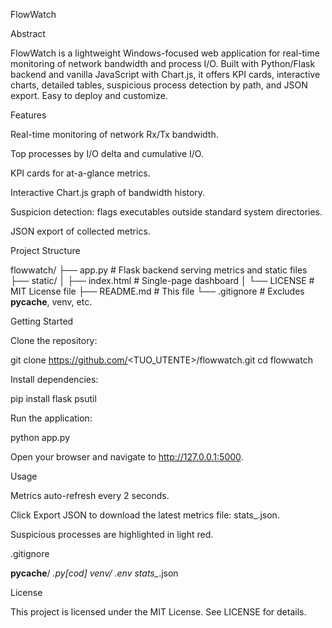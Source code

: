 FlowWatch

Abstract

FlowWatch is a lightweight Windows-focused web application for real-time monitoring of network bandwidth and process I/O. Built with Python/Flask backend and vanilla JavaScript with Chart.js, it offers KPI cards, interactive charts, detailed tables, suspicious process detection by path, and JSON export. Easy to deploy and customize.

Features

Real-time monitoring of network Rx/Tx bandwidth.

Top processes by I/O delta and cumulative I/O.

KPI cards for at-a-glance metrics.

Interactive Chart.js graph of bandwidth history.

Suspicion detection: flags executables outside standard system directories.

JSON export of collected metrics.

Project Structure

flowwatch/
├── app.py              # Flask backend serving metrics and static files
├── static/
│   ├── index.html      # Single-page dashboard
│   └── LICENSE         # MIT License file
├── README.md           # This file
└── .gitignore          # Excludes __pycache__, venv, etc.

Getting Started

Clone the repository:

git clone https://github.com/<TUO_UTENTE>/flowwatch.git
cd flowwatch

Install dependencies:

pip install flask psutil

Run the application:

python app.py

Open your browser and navigate to http://127.0.0.1:5000.

Usage

Metrics auto-refresh every 2 seconds.

Click Export JSON to download the latest metrics file: stats_<timestamp>.json.

Suspicious processes are highlighted in light red.

.gitignore

__pycache__/
*.py[cod]
venv/
.env
stats_*.json

License

This project is licensed under the MIT License. See LICENSE for details.

